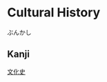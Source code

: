# Cultural History
ぶんかし

## Kanji
[文](../Kanji/kanji-dict/文.md)[化](../Kanji/kanji-dict/化.md)[史](../Kanji/kanji-dict/史.md)